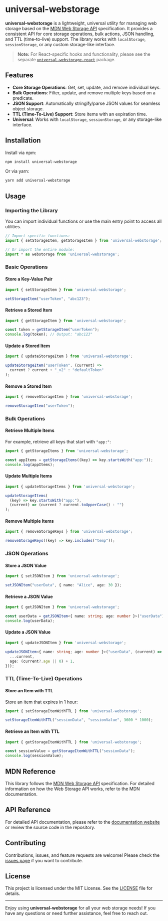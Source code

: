 
# universal-webstorage

**universal-webstorage** is a lightweight, universal utility for managing web storage based on the [MDN Web Storage API](https://developer.mozilla.org/en-US/docs/Web/API/Web_Storage_API) specification. It provides a consistent API for core storage operations, bulk actions, JSON handling, and TTL (time-to-live) support. The library works with `localStorage`, `sessionStorage`, or any custom storage-like interface.

> **Note:** For React-specific hooks and functionality, please see the separate [`universal-webstorage-react`](https://github.com/alphadevking/universal-webstorage-react) package.

## Features

- **Core Storage Operations**: Get, set, update, and remove individual keys.
- **Bulk Operations**: Filter, update, and remove multiple keys based on a predicate.
- **JSON Support**: Automatically stringify/parse JSON values for seamless object storage.
- **TTL (Time-To-Live) Support**: Store items with an expiration time.
- **Universal**: Works with `localStorage`, `sessionStorage`, or any storage-like interface.

## Installation

Install via npm:

```bash
npm install universal-webstorage
```

Or via yarn:

```bash
yarn add universal-webstorage
```

## Usage

### Importing the Library

You can import individual functions or use the main entry point to access all utilities.

```ts
// Import specific functions:
import { setStorageItem, getStorageItem } from 'universal-webstorage';

// Or import the entire module:
import * as webstorage from 'universal-webstorage';
```

### Basic Operations

#### Store a Key-Value Pair

```ts
import { setStorageItem } from 'universal-webstorage';

setStorageItem("userToken", "abc123");
```

#### Retrieve a Stored Item

```ts
import { getStorageItem } from 'universal-webstorage';

const token = getStorageItem("userToken");
console.log(token); // Output: "abc123"
```

#### Update a Stored Item

```ts
import { updateStorageItem } from 'universal-webstorage';

updateStorageItem("userToken", (current) =>
  current ? current + "_v2" : "defaultToken"
);
```

#### Remove a Stored Item

```ts
import { removeStorageItem } from 'universal-webstorage';

removeStorageItem("userToken");
```

### Bulk Operations

#### Retrieve Multiple Items

For example, retrieve all keys that start with `"app:"`:

```ts
import { getStorageItems } from 'universal-webstorage';

const appItems = getStorageItems((key) => key.startsWith("app:"));
console.log(appItems);
```

#### Update Multiple Items

```ts
import { updateStorageItems } from 'universal-webstorage';

updateStorageItems(
  (key) => key.startsWith("app:"),
  (current) => (current ? current.toUpperCase() : "")
);
```

#### Remove Multiple Items

```ts
import { removeStorageKeys } from 'universal-webstorage';

removeStorageKeys((key) => key.includes("temp"));
```

### JSON Operations

#### Store a JSON Value

```ts
import { setJSONItem } from 'universal-webstorage';

setJSONItem("userData", { name: "Alice", age: 30 });
```

#### Retrieve a JSON Value

```ts
import { getJSONItem } from 'universal-webstorage';

const userData = getJSONItem<{ name: string; age: number }>("userData");
console.log(userData);
```

#### Update a JSON Value

```ts
import { updateJSONItem } from 'universal-webstorage';

updateJSONItem<{ name: string; age: number }>("userData", (current) => ({
  ...current,
  age: (current?.age || 0) + 1,
}));
```

### TTL (Time-To-Live) Operations

#### Store an Item with TTL

Store an item that expires in 1 hour:

```ts
import { setStorageItemWithTTL } from 'universal-webstorage';

setStorageItemWithTTL("sessionData", "sessionValue", 3600 * 1000);
```

#### Retrieve an Item with TTL

```ts
import { getStorageItemWithTTL } from 'universal-webstorage';

const sessionValue = getStorageItemWithTTL("sessionData");
console.log(sessionValue);
```

## MDN Reference

This library follows the [MDN Web Storage API](https://developer.mozilla.org/en-US/docs/Web/API/Web_Storage_API) specification. For detailed information on how the Web Storage API works, refer to the MDN documentation.

## API Reference

For detailed API documentation, please refer to the [documentation website](#universal-webstorage) or review the source code in the repository.

## Contributing

Contributions, issues, and feature requests are welcome! Please check the [issues page](https://github.com/alphadevking/universal-webstorage/issues) if you want to contribute.

## License

This project is licensed under the MIT License. See the [LICENSE](LICENSE) file for details.

---

Enjoy using **universal-webstorage** for all your web storage needs! If you have any questions or need further assistance, feel free to reach out.
